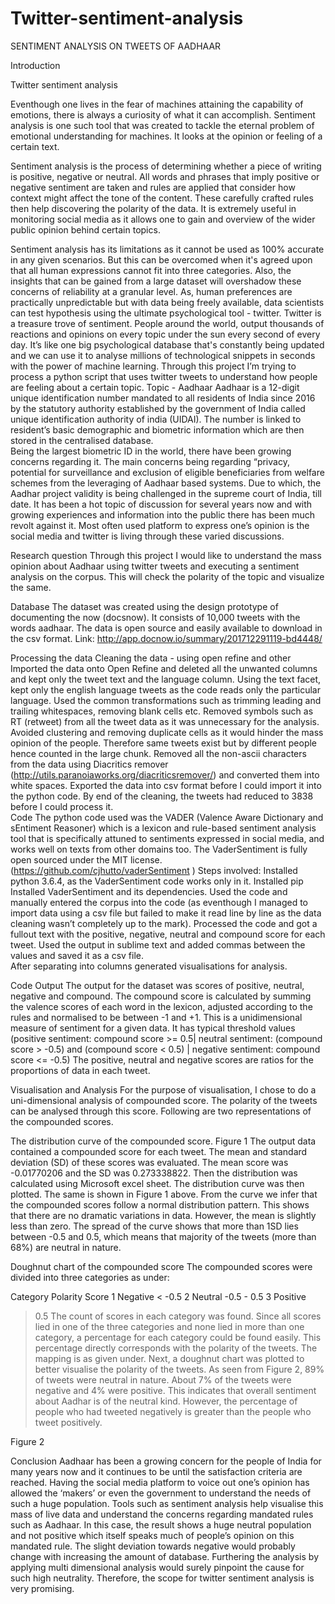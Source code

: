 # Twitter-sentiment-analysis
SENTIMENT ANALYSIS ON TWEETS OF AADHAAR

Introduction 

Twitter sentiment analysis

Eventhough one lives in the fear of machines attaining the capability of emotions, there is always a curiosity of what it can accomplish. Sentiment analysis is one such tool that was created to tackle the eternal problem of emotional understanding for machines. It looks at the opinion or feeling of a certain text. 

Sentiment analysis is the process of determining whether a piece of writing is positive, negative or neutral.  All words and phrases that imply positive or negative sentiment are taken and rules are applied that consider how context might affect the tone of the content. These carefully crafted rules then help discovering the polarity of the data. It is extremely useful in monitoring social media as it allows one to gain and overview of the wider public opinion behind certain topics.

Sentiment analysis has its limitations as it cannot be used as 100% accurate in any given scenarios. But this can be overcomed when it's agreed upon that all human expressions cannot fit into three categories. Also, the insights that can be gained from a large dataset will overshadow these concerns of reliability at a granular level.
As, human preferences are practically unpredictable but with data being freely available, data scientists can test hypothesis using the ultimate psychological tool - twitter. Twitter is a treasure trove  of sentiment. People around the world, output thousands of reactions and opinions on every topic under the sun every second of every day. It’s like one big psychological database that's constantly being updated and we can use it to analyse millions of technological snippets in seconds with the power of machine learning. 
Through this project I’m trying to process a python script that uses twitter tweets to understand how people are feeling about a certain topic.
Topic - Aadhaar
Aadhaar  is a 12-digit unique identification number mandated to all residents of India since 2016 by the statutory authority established by the government of India called unique identification authority of india (UIDAI). The number is linked to resident’s basic demographic and biometric information which are then stored in the centralised database.    
Being the largest biometric ID in the world, there have been growing concerns regarding it. The main concerns being regarding “privacy, potential for surveillance and exclusion of eligible beneficiaries from welfare schemes from the leveraging of Aadhaar based systems. Due to which, the Aadhar project validity is being challenged in the supreme court of India, till date. 
It has been a hot topic of discussion for several years now and with growing experiences and information into the public there has been much revolt against it. Most often used platform to express one’s opinion is the social media and twitter is living through these varied discussions. 

Research question
Through this project I would like to understand the mass opinion about Aadhaar using twitter tweets and executing a sentiment analysis on the corpus. This will check the polarity of the topic and visualize the same. 

Database
The dataset was created using the design prototype of documenting the now (docsnow). It consists of 10,000 tweets with the words aadhaar. The data is open source and easily available to download in the csv format.
 Link: http://app.docnow.io/summary/201712291119-bd4448/ 

Processing the data
Cleaning the data - using open refine and other
Imported the data onto Open Refine and deleted all the unwanted columns and kept only the tweet text and the language column. 
Using the text facet, kept only the english language tweets as the code reads only the particular language.
Used the common transformations such as trimming leading and trailing whitespaces, removing blank cells etc.
Removed symbols such as RT (retweet) from all the tweet data as it was unnecessary for the analysis.
Avoided clustering and removing duplicate cells as it would hinder the mass opinion of the people. Therefore same tweets exist but by different people hence counted in the large chunk.
Removed all the non-ascii characters from the data using Diacritics remover (http://utils.paranoiaworks.org/diacriticsremover/) and converted them into white spaces. 
Exported the data into csv format before I could import it into the python code. 
By end of the cleaning, the tweets had reduced to 3838 before I could process it.  
Code 
The python code used was the VADER (Valence Aware Dictionary and sEntiment Reasoner) which is a lexicon and rule-based sentiment analysis tool that is specifically attuned to sentiments expressed in social media, and works well on texts from other domains too. The VaderSentiment is fully open sourced under the MIT license. (https://github.com/cjhutto/vaderSentiment )
Steps involved:
Installed python 3.6.4, as the VaderSentiment code works only in it.
Installed pip
Installed VaderSentiment and its dependencies.
Used the code and manually entered the corpus into the code (as eventhough I managed to import data using a csv file but failed to make it read line by line as the data cleaning wasn’t completely up to the mark).
Processed the code and got a fullout text with the positive, negative, neutral and compound score for each tweet. 
Used the output in sublime text and added commas between the values and saved it as a csv file.  
After separating into columns generated visualisations for analysis. 

Code Output
The output for the dataset was scores of positive, neutral, negative and compound. 
The compound score is calculated by summing the valence scores of each word in the lexicon, adjusted according to the rules and normalised to be between -1 and +1. This is a unidimensional measure of sentiment for a given data. 
It has typical threshold values (positive sentiment: compound score >= 0.5| neutral sentiment: (compound score > -0.5) and (compound score < 0.5) | negative sentiment: compound score <= -0.5)
The positive, neutral and negative scores are ratios for the proportions of data in each tweet. 

Visualisation and Analysis
For the purpose of visualisation, I chose to do a uni-dimensional analysis of compounded score. The polarity of the tweets can  be analysed through this score. Following are two representations of the compounded scores.

The distribution curve of the compounded score.
Figure 1
The output data contained a compounded score for each tweet. The mean and standard deviation (SD) of these scores was evaluated. The mean score was -0.01770206 and the SD was 0.273338822. Then the distribution was calculated using Microsoft excel sheet. The distribution curve was then plotted. The same is shown in Figure 1 above.
From the curve we infer that the compounded scores follow a normal distribution pattern. This shows that there are no dramatic variations in data. However, the mean is slightly less than zero. The spread of the curve shows that more than 1SD lies between -0.5 and 0.5, which means that majority of the tweets (more than 68%) are neutral in nature.

Doughnut chart of the compounded score
The compounded scores were divided into three categories as under:

Category
Polarity
Score
1
Negative
< -0.5
2
Neutral
-0.5 - 0.5
3
Positive
> 0.5
The count of scores in each category was found. Since all scores lied in one of the three categories and none lied in more than one category, a percentage for each category could be found easily. This percentage directly corresponds with the polarity of the tweets. The mapping is as given under. 
Next, a doughnut chart was plotted to better visualise the polarity of the tweets. As seen from Figure 2, 89% of tweets were neutral in nature. About 7% of the tweets were negative and 4% were positive. This indicates that overall sentiment about Aadhar is of the neutral kind. However, the percentage of people who had tweeted negatively is greater than the people who tweet positively. 

Figure 2

Conclusion
Aadhaar has been a growing concern for the people of India for many years now and it continues to be until the satisfaction criteria are reached. Having the social media platform to voice out one’s opinion has allowed the ‘makers’ or even the government to understand the needs of such a huge population. Tools such as sentiment analysis help visualise this mass of live data and understand the concerns regarding mandated rules such as Aadhaar. In this case, the result shows a huge neutral population and not positive which itself speaks much of people’s opinion on this mandated rule. The slight deviation towards negative would probably change with increasing the amount of database. Furthering the analysis by applying multi dimensional analysis would surely pinpoint the cause for such high neutrality. Therefore, the scope for twitter sentiment analysis is very promising. 
